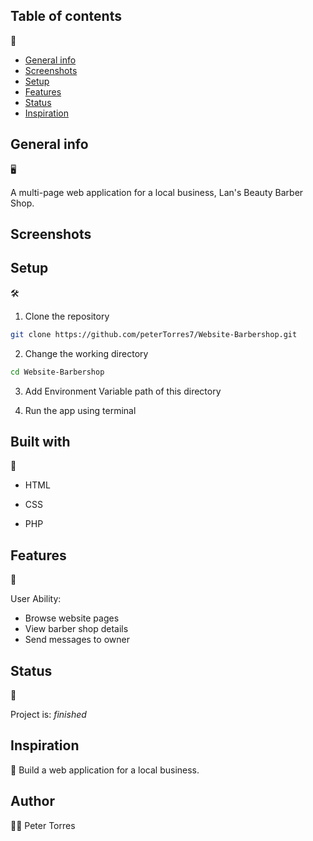 ## Table of contents
📂
* [General info](#general-info)
* [Screenshots](#screenshots)
* [Setup](#setup)
* [Features](#features)
* [Status](#status)
* [Inspiration](#inspiration)

## General info
🖥️

A multi-page web application for a local business, Lan's Beauty Barber Shop. 

## Screenshots

## Setup
🛠

1. Clone the repository

```Bash
git clone https://github.com/peterTorres7/Website-Barbershop.git
```

2. Change the working directory

```Bash
cd Website-Barbershop
```

3. Add Environment Variable path of this directory

4. Run the app using terminal

## Built with
👷
- HTML

- CSS

- PHP

## Features
🚀

User Ability:
* Browse website pages
* View barber shop details
* Send messages to owner

## Status
🦁

Project is: _finished_

## Inspiration
🎇
Build a web application for a local business.

## Author
🧑🏻
Peter Torres
